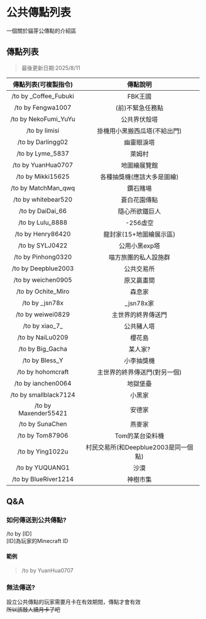 # 公共傳點列表

一個關於貓芽公傳點的介紹區

## 傳點列表

> 最後更新日期:2025/8/11

|傳點列表(可複製指令)|傳點說明|
|:---:|:---:|
|/to by _Coffee_Fubuki|FBK王國|
|/to by Fengwa1007|(前)不緊急任務點|
|/to by NekoFumi_YuYu|公共界伏殼塔|
|/to by limisi|掛機用小黑搬西瓜塔(不給出門)|
|/to by Darlingg02|幽靈眼淚塔|
|/to by Lyme_5837|萊姆村|
|/to by YuanHua0707|地圖繪展覽館|
|/to by Mikki15625|各種抽獎機(應該大多是圖繪)|
|/to by MatchMan_qwq|鑽石賭場|
|/to by whitebear520|蒼白花園傳點|
|/to by DaiDai_66|隨心所欲鐵巨人|
|/to by Lulu_8888|-256虛空|
|/to by Henry86420|龍封家(15+地圖繪展示區)|
|/to by SYLJ0422|公用小黑exp塔|
|/to by Pinhong0320|喵方旅團的私人設施群|
|/to by Deepblue2003|公共交易所|
|/to by weichen0905|原又贏畫間|
|/to by Ochite_Miro|森息家|
|/to by _jsn78x|_jsn78x家|
|/to by weiwei0829|主世界的終界傳送門|
|/to by xiao\_7_|公共豬人塔|
|/to by NaiLu0209|櫻花島|
|/to by Big_Gacha|某人家?|
|/to by Bless_Y|小李抽獎機|
|/to by hohomcraft|主世界的終界傳送門(對另一個)|
|/to by ianchen0064|地獄堡壘|
|/to by smallblack7124|小黑家|
|/to by Maxender55421|安德家|
|/to by SunaChen|燕麥家|
|/to by Tom87906|Tom的某台染料機|
|/to by Ying1022u|村民交易所(和Deepblue2003是同一個點)|
|/to by YUQUANG1|沙漠|
|/to by BlueRiver1214|神樹市集|

## Q&A

### 如何傳送到公共傳點?

/to by [ID]  
[ID]為玩家的Minecraft ID  

#### 範例

> /to by YuanHua0707

### 無法傳送?

設立公共傳點的玩家需要月卡在有效期間，傳點才會有效  
~~所以該敲人續月卡了吧~~
